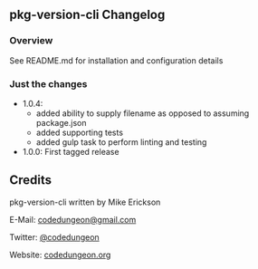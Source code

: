 ## pkg-version-cli Changelog

### Overview
See README.md for installation and configuration details

### Just the changes

- 1.0.4:
  - added ability to supply filename as opposed to assuming package.json
  - added supporting tests
  - added gulp task to perform linting and testing
- 1.0.0: First tagged release



## Credits

pkg-version-cli written by Mike Erickson

E-Mail: [codedungeon@gmail.com](mailto:codedungeon@gmail.com)

Twitter: [@codedungeon](http://twitter.com/codedungeon)

Website: [codedungeon.org](http://codedungeon.org)

